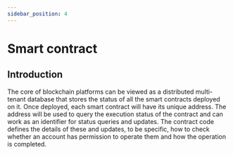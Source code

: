 ```yaml
---
sidebar_position: 4
---
```


# Smart contract

## Introduction

The core of blockchain platforms can be viewed as a distributed multi-tenant database that stores the status of all the smart contracts deployed on it. Once deployed, each smart contract will have its unique address. The address will be used to query the execution status of the contract and can work as an identifier for status queries and updates. The contract code defines the details of these and updates, to be specific, how to check whether an account has permission to operate them and how the operation is completed.
